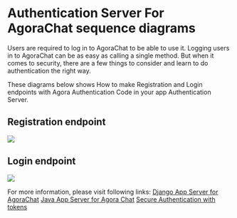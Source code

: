 # Authentication Server For AgoraChat sequence diagrams

Users are required to log in to AgoraChat to be able to use it. Logging users in to AgoraChat can be as easy as calling a single method.
But when it comes to security, there are a few things to consider and learn to do authentication the right way.

These diagrams below shows How to make Registration and Login endpoints with Agora Authentication Code in your app Authentication Server.

## Registration endpoint 
![](https://cdn-images-1.medium.com/max/1600/1*-9XOqn5kzbRn35HRbp1w0w.png)

## Login endpoint
![](https://cdn-images-1.medium.com/max/1600/1*JoiEm6Ox2Q_zLTw-fW84bA.png)

For more information, please visit following links:
[Django App Server for AgoraChat](https://github.com/AgoraIO/Agora-Chat-API-Examples/tree/main/chat-app-server-django)
[Java App Server for Agora Chat](https://github.com/AgoraIO/Agora-Chat-API-Examples/tree/main/chat-app-server)
[Secure Authentication with tokens](https://docs.agora.io/en/agora-chat/develop/authentication?platform=android)
